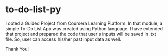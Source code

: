 # to-do-list-py

I opted a Guided Project from Coursera Learning Platform. In that module, a simple To-Do List App was created using Python language. I have extended that project and prepared the code that user's inputs will be saved in .txt file. So, user can access his/her past input data as well.

Thank You!
